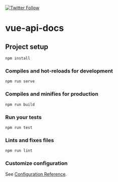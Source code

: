 [![Twitter Follow](https://img.shields.io/twitter/follow/cleancodestudio.svg?style=social)](https://twitter.com/cleancodestudio) 

# vue-api-docs

## Project setup
```
npm install
```

### Compiles and hot-reloads for development
```
npm run serve
```

### Compiles and minifies for production
```
npm run build
```

### Run your tests
```
npm run test
```

### Lints and fixes files
```
npm run lint
```

### Customize configuration
See [Configuration Reference](https://cli.vuejs.org/config/).
